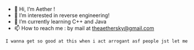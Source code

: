 - 👋 Hi, I’m Aether !
- 👀 I’m interested in reverse engineering!
- 🌱 I’m currently learning C++ and Java
- 📫 How to reach me : by mail at theaethersky@gmail.com

<!---
AetherSky-arch/AetherSky-arch is a ✨ special ✨ repository because its `README.md` (this file) appears on your GitHub profile.
You can click the Preview link to take a look at your changes.
--->

```
I wanna get so good at this when i act arrogant asf people jst let me
```
